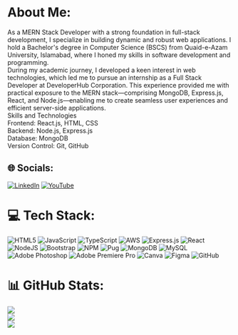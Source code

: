 # About Me:
As a MERN Stack Developer with a strong foundation in full-stack development, I specialize in building dynamic and robust web applications. I hold a Bachelor's degree in Computer Science (BSCS) from Quaid-e-Azam University, Islamabad, where I honed my skills in software development and programming.<br>During my academic journey, I developed a keen interest in web technologies, which led me to pursue an internship as a Full Stack Developer at DeveloperHub Corporation. This experience provided me with practical exposure to the MERN stack—comprising MongoDB, Express.js, React, and Node.js—enabling me to create seamless user experiences and efficient server-side applications.<br>Skills and Technologies<br>Frontend: React.js, HTML, CSS<br>Backend: Node.js, Express.js<br>Database: MongoDB<br>Version Control: Git, GitHub


## 🌐 Socials:
[![LinkedIn](https://img.shields.io/badge/LinkedIn-%230077B5.svg?logo=linkedin&logoColor=white)](https://linkedin.com/in/www.linkedin.com/in/muhammad-waqas-abbasi-08763b27b) [![YouTube](https://img.shields.io/badge/YouTube-%23FF0000.svg?logo=YouTube&logoColor=white)](https://youtube.com/@https://www.youtube.com/@codewithwaqas5862) 

# 💻 Tech Stack:
![HTML5](https://img.shields.io/badge/html5-%23E34F26.svg?style=flat&logo=html5&logoColor=white) ![JavaScript](https://img.shields.io/badge/javascript-%23323330.svg?style=flat&logo=javascript&logoColor=%23F7DF1E) ![TypeScript](https://img.shields.io/badge/typescript-%23007ACC.svg?style=flat&logo=typescript&logoColor=white) ![AWS](https://img.shields.io/badge/AWS-%23FF9900.svg?style=flat&logo=amazon-aws&logoColor=white) ![Express.js](https://img.shields.io/badge/express.js-%23404d59.svg?style=flat&logo=express&logoColor=%2361DAFB) ![React](https://img.shields.io/badge/react-%2320232a.svg?style=flat&logo=react&logoColor=%2361DAFB) ![NodeJS](https://img.shields.io/badge/node.js-6DA55F?style=flat&logo=node.js&logoColor=white) ![Bootstrap](https://img.shields.io/badge/bootstrap-%238511FA.svg?style=flat&logo=bootstrap&logoColor=white) ![NPM](https://img.shields.io/badge/NPM-%23CB3837.svg?style=flat&logo=npm&logoColor=white) ![Pug](https://img.shields.io/badge/Pug-FFF?style=flat&logo=pug&logoColor=A86454) ![MongoDB](https://img.shields.io/badge/MongoDB-%234ea94b.svg?style=flat&logo=mongodb&logoColor=white) ![MySQL](https://img.shields.io/badge/mysql-4479A1.svg?style=flat&logo=mysql&logoColor=white) ![Adobe Photoshop](https://img.shields.io/badge/adobe%20photoshop-%2331A8FF.svg?style=flat&logo=adobe%20photoshop&logoColor=white) ![Adobe Premiere Pro](https://img.shields.io/badge/Adobe%20Premiere%20Pro-9999FF.svg?style=flat&logo=Adobe%20Premiere%20Pro&logoColor=white) ![Canva](https://img.shields.io/badge/Canva-%2300C4CC.svg?style=flat&logo=Canva&logoColor=white) ![Figma](https://img.shields.io/badge/figma-%23F24E1E.svg?style=flat&logo=figma&logoColor=white) ![GitHub](https://img.shields.io/badge/github-%23121011.svg?style=flat&logo=github&logoColor=white)
# 📊 GitHub Stats:
![](https://github-readme-stats.vercel.app/api?username=Waqas-Abbasi-dev&theme=github_dark&hide_border=false&include_all_commits=true&count_private=true)<br/>
![](https://github-readme-streak-stats.herokuapp.com/?user=Waqas-Abbasi-dev&theme=github_dark&hide_border=false)<br/>
![](https://github-readme-stats.vercel.app/api/top-langs/?username=Waqas-Abbasi-dev&theme=github_dark&hide_border=false&include_all_commits=true&count_private=true&layout=compact)

<!-- Proudly created with GPRM ( https://gprm.itsvg.in ) -->
